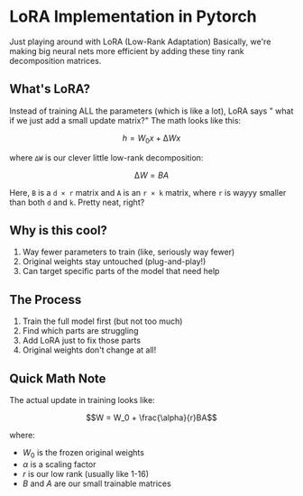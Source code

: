 # LoRA Implementation in Pytorch

Just playing around with LoRA (Low-Rank Adaptation) Basically, we're making big neural nets more efficient by adding these tiny rank decomposition matrices.

## What's LoRA?

Instead of training ALL the parameters (which is like a lot), LoRA says " what if we just add a small update matrix?" The math looks like this:

$$h = W_0x + ∆Wx$$

where `∆W` is our clever little low-rank decomposition:

$$∆W = BA$$

Here, `B` is a `d × r` matrix and `A` is an `r × k` matrix, where `r` is wayyy smaller than both `d` and `k`. Pretty neat, right?

## Why is this cool? 

1. Way fewer parameters to train (like, seriously way fewer)
2. Original weights stay untouched (plug-and-play!)
3. Can target specific parts of the model that need help

## The Process 

1. Train the full model first (but not too much)
2. Find which parts are struggling
3. Add LoRA just to fix those parts
4. Original weights don't change at all!

## Quick Math Note 

The actual update in training looks like:

$$W = W_0 + \frac{\alpha}{r}BA$$

where:
- $W_0$ is the frozen original weights
- $\alpha$ is a scaling factor
- $r$ is our low rank (usually like 1-16)
- $B$ and $A$ are our small trainable matrices

